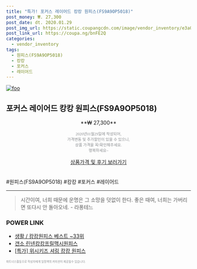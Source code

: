 ```yaml
--- 
title: "특가! 포커스 레이어드 캉캉 원피스(FS9A9OP5018)" 
post_money: ₩. 27,300 
post_date: dt. 2020.01.29 
post_img_url: https://static.coupangcdn.com/image/vendor_inventory/e3a0/0f70b3d6bbd9ec7e5b04214edf6d545f90179d6a951b633d7abb3a38008a.jpg 
post_link_url: https://coupa.ng/bnFE2Q 
categories: 
  - vendor_inventory 
tags: 
  - 원피스(FS9A9OP5018) 
  - 캉캉 
  - 포커스 
  - 레이어드 
--- 
```

[![foo](https://static.coupangcdn.com/image/vendor_inventory/e3a0/0f70b3d6bbd9ec7e5b04214edf6d545f90179d6a951b633d7abb3a38008a.jpg)](https://coupa.ng/bnFE2Q) 

## 포커스 레이어드 캉캉 원피스(FS9A9OP5018) 
<p style="text-align: center;">**₩ 27,300**</p> 
<p style="text-align: center;"><span style="color: #898c8f; font-family: Georgia,Times,serif; font-size: 0.75em;">2020년01월29일에 작성되어, <br>가격변동 및 추가할인이 있을 수 있으니,<br> 상품 가격을 꼭!확인해주세요.<br>행복하세요~</span> 
</p>	 
<div markdown="0" style="text-align: center;"><a href="https://coupa.ng/bnFE2Q" class="btn btn--success">상품가격 및 후기 보러가기</a></div> 
<br><br> 
  #원피스(FS9A9OP5018) #캉캉 #포커스 #레이어드 
<hr> 

> 시간이여, 너희 때문에 운명은 그 소망을 덧없이 한다. 좋은 때여, 너희는 가버리면 또다시 안 돌아오네. - 라퐁테느 


### POWER LINK

* <a href="https://blog.naver.com/santokki14/221788318819" target="_blank">생활 / 캉캉원피스 베스트 ~33위</a>
* <a href="https://blog.naver.com/sakai111/221784237863" target="_blank">갠소 린넨캉캉프릴맥시원피스</a>
* <a href="https://blog.naver.com/sakai111/221789232922" target="_blank">[특가] 위시키즈 셔링 캉캉 원피스</a>

<span style="color: #898c8f; font-family: Georgia,Times,serif; font-size: 0.55em;">파트너스활동으로 작성자에게 일정액의 커미션이 제공될수 있습니다.</span> 
